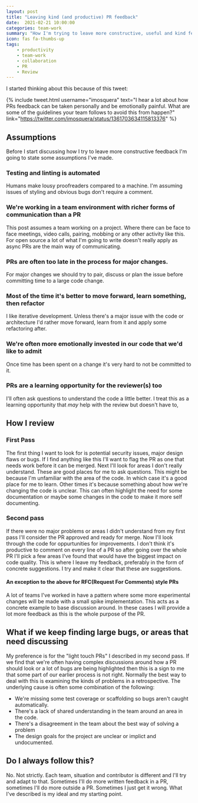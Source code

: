 ```yaml
---
layout: post
title: "Leaving kind (and productive) PR feedback"
date:  2021-02-21 10:00:00
categories: team-work
summary: "How I'm trying to leave more constructive, useful and kind feedback"
icon: fas fa-thumbs-up
tags:
    - productivity
    - team-work
    - collaboration
    - PR
    - Review
---
```


I started thinking about this because of this tweet:

{% include tweet.html 
    username="imosquera" 
    text="I hear a lot about how PRs feedback can be taken personally  and be emotionally painful. What are some of the guidelines your team follows to avoid this from happen?" 
    link="https://twitter.com/imosquera/status/1361703634115813376" 
%}

## Assumptions
Before I start discussing how I try to leave more constructive feedback I'm going to state some assumptions I've made.

### Testing and linting is automated
Humans make lousy proofreaders compared to a machine. I'm assuming issues of styling and obvious bugs don't require a comment.

### We're working in a team environment with richer forms of communication than a PR
This post assumes a team working on a project. Where there can be face to face meetings, video calls, pairing, mobbing
or any other activity like this. For open source a lot of what I'm going to write doesn't really apply as async PRs are the main way of communicating.

### PRs are often too late in the process for major changes.
For major changes we should try to pair, discuss or plan the issue before committing time to a large code change.

### Most of the time it's better to move forward, learn something, then refactor
I like iterative development. Unless there's a major issue with the code or architecture I'd rather move forward, learn from it and apply 
some refactoring after.

### We're often more emotionally invested in our code that we'd like to admit
Once time has been spent on a change it's very hard to not be committed to it.

### PRs are a learning opportunity for the reviewer(s) too
I'll often ask questions to understand the code a little better. I treat this as a learning opportunity that *may* help with the review but
doesn't have to,

## How I review

### First Pass
The first thing I want to look for is potential security issues, major design flaws or bugs. If I find anything like this I'll want to flag the PR as one that needs work before it can be merged. Next I'll look for areas I don't really understand. These are good places for me to ask questions. This might be because I'm unfamiliar with the area of the code. In which case it's a good place for me to learn. Other times it's because something about how we're changing the code is unclear. This can often highlight the need for some documentation or maybe some changes in the code to make it more self documenting. 

### Second pass
If there were no major problems or areas I didn't understand from my first pass I'll consider the PR approved and ready for merge. Now I'll look through the code for oppurtunities for improvements. I don't think it's productive to comment on every line of a PR so after going over the whole PR I'll pick a few areas I've found that would have the biggest impact on code quality. This is where I leave my feedback, preferably in the form of concrete suggestions. I try and make it clear that these are suggestions.

#### An exception to the above for RFC(Request For Comments) style PRs
A lot of teams I've worked in have a pattern where some more experimental changes will be made with a small spike implementation. This acts as a concrete example to base discussion around. In these cases I will provide a lot more feedback as this is the whole purpose of the PR.

## What if we keep finding large bugs, or areas that need discussing
My preference is for the "light touch PRs" I described in my second pass. If we find that we're often having complex discussions around how a PR should look or a lot of bugs are being highlighted then this is a sign to me that some part of our earlier process is not right. Normally the best way to deal with this is examining the kinds of problems in a retrospective. The underlying cause is often some combination of the following:

  * We're missing some test coverage or scaffolding so bugs aren't caught automatically.
  * There's a lack of shared understanding in the team around an area in the code.
  * There's a disagreement in the team about the best way of solving a problem
  * The design goals for the project are unclear or implict and undocumented.

## Do I always follow this?

No. Not strictly. Each team, situation and contributor is different and I'll try and adapt to that. Sometimes I'll do more written feedback in a PR, sometimes I'll do more outside a PR. Sometimes I just get it wrong. What I've described is my ideal and my starting point.
